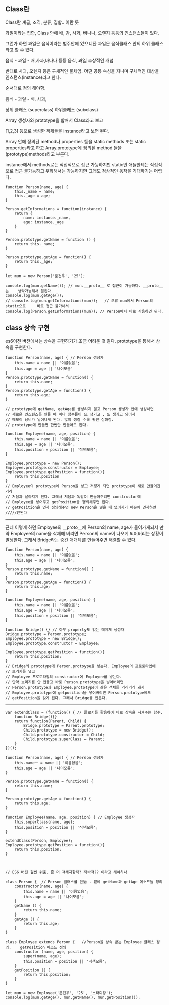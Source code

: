 ## Class란

Class란 계급, 조직, 분류, 집합.. 이란 뜻

과일이라는 집합, Class 안에 배, 감, 사과, 바나나, 오렌지 등등의 인스턴스들이 있다.

그런가 하면 과일은 음식이라는 범주안에 있으니깐 과일은 음식클래스 안의 하위 클래스라고 할 수 있다.

음식 - 과일 - 배,사과,바나나 등등   음식, 과일 추상적인 개념

반대로 사과, 오렌지 등은 구체적인 물체임. 어떤 공통 속성을 지니며 구체적인 대상을 인스턴스(instance)라고 한다.

순서대로 정의 해야함.

음식 - 과일 - 배, 사과, 

상위 클래스 (superclass)  하위클래스 (subclass)

Array 생성자와 prototype을 합쳐서 Class라고 보고

[1,2,3] 등으로 생성한 객체들을 instance라고 보면 된다.


Array 안에 정의된 method나 properties 등을 static methods 또는 static properties라고 하고 
Array.prototype에 정의된 method 들을 (prototype)methods라고 부른다.


instance에서 methods로는 직접적으로 접근 가능하지만 static인 애들한테는 직접적으로 접근 불가능하고 우회해서는 가능하지만 그래도 정상적인 동작을 기대하기는 어렵다.


    function Person(name, age) {
        this._name = name;
        this._age = age;
    }

    Person.getInformations = function(instance) {
        return {
            name: instance._name,
            age: instance._age
        }
    }

    Person.prototype.getName = function () {
        return this._name;
    }

    Person.prototype.getAge = function() {
        return this._age;
    }

    let mun = new Person('문건우', '25');

    console.log(mun.getName()); // mun.__proto__ 로 접근이 가능하다. __proto__는    생략가능해서 잘된다.
    console.log(mun.getAge());
    // console.log(mun.getInformations(mun));   // 오류 mun에서 Person의 static으로     바로 접근 불가해서
    console.log(Person.getInformations(mun)); // Person에서 바로 사용하면 된다.


## class 상속 구현

 es6이전 버전에서는 상속을 구현하기가 조금 어려운 것 같다. prototype을 통해서 상속을 구현한다. 

    function Person(name, age) { // Person 생성자 
        this.name = name || '이름없음';
        this.age = age || '나이모름'
    }
    Person.prototype.getName = function() {
        return this.name;
    }
    Person.prototype.getAge = function() {
        return this.age;
    }

    // prototype에 getName, getAge를 생성하지 않고 Person 생성자 안에 생성하면 
    // 새로운 인스턴스를 만들 때 마다 함수들이 또 생기고 , 또 생기고 되어서 
    // 메모리 낭비가 일어나게 된다. 많이 생길 수록 훨씬 심해짐.
    // prototype에 만들면 한번만 만들어도 된다.

    function Employee(name, age, position) {
        this.name = name || '이름없음';
        this.age = age || '나이모름';
        this.position = position || '직책모름';
    }

    Employee.prototype = new Person(); 
    Employee.prototype.constructor = Employee;
    Employee.prototype.getPosition = function(){
        return this.position
    }
    // Employee의 prototype에 Person을 넣고 저렇게 되면 prototype이 새로 만들어진거라
    // 처음과 달라지게 된다. 그래서 처음과 똑같이 만들어주려면 constructor에 
    // Employee를 넣어주고 getPosition을 정의해주면 된다.
    // getPosition을 먼저 정의해주면 new Person을 넣을 때 없어지기 때문에 먼저하면 /////안된다

----------------------------------------------------------------------------------

근데 이렇게 하면 Employee의 __proto__에 Person의 name, age가 들어가게되서 만약 Employee의 name을 삭제해 버리면 Person의 name이 나오게 되어버리는 상황이 발생한다.
그래서 Bridge라는 중간 매개체를 만들어주면 해결할 수 있다.

    function Person(name, age) {
        this.name = name || '이름없음';
        this.age = age || '나이모름';
    }
    Person.prototype.getName = function() {
        return this.name;
    }
    Person.prototype.getAge = function() {
        return this.age;
    }

    function Employee(name, age, position) {
        this.name = name || '이름없음';
        this.age = age || '나이모름';
        this.position = position || '직책모름';
    }

    function Bridge() {} // 아무 property도 없는 매게체 생성자
    Bridge.prototype = Person.prototype; 
    Employee.prototype = new Bridge();
    Employee.prototype.constructor = Employee;
    
    Employee.prototype.getPosition = function(){
        return this.position;
    }
    // Bridge의 prototype에 Person.protoype을 넣는다. Employee의 프로토타입에 
    // 브리지를 넣고 
    // Employee 프로토타입의 constructor에 Employee를 넣는다. 
    // 만약 브리지를 안 만들고 바로 Person.prototype을 넣어버리면 
    // Person.prototype과 Employee.prototype이 같은 객체를 가리키게 돼서
    // Employee.prototype에 getposition을 넣어버리면 Person.prototype에도
    // getPosition을 갖게 된다. 그래서 Bridge를 만든다.



----------------------------------------------------------------------------------

    var extendClass = (function() { // 클로저를 활용하여 바로 상속을 시켜주는 함수.
        function Bridge(){}
        return function(Parent, Child) {
            Bridge.prototype = Parent.prototype;
            Child.prototype = new Bridge();
            Child.prototype.constructor = Child;
            Child.prototype.superClass = Parent;
        }
    })();

    function Person(name, age) { // Person 생성자
        this.nameㅡ = name || '이름없음';
        this.age = age || '나이모름';
    }

    Person.prototype.getName = function() {
        return this.name;
    }

    Person.prototype.getAge = function() {
        return this.age;
    }

    function Employee(name, age, position) { // Employee 생성자
        this.superClass(name, age);
        this.position = position || '직책모름';
    }

    extendClass(Person, Employee);
    Employee.prototype.getPosition = function(){
        return this.position;
    }



    // ES6 버전 훨씬 쉬움, 좀 더 객체지향적? 자바적?? 이라고 해야하나

    class Person {  // Person 클래스를 만듦 . 밑에 getName과 getAge 메소드들 정의
        constructor(name, age) {
            this.name = name || '이름없음';
            this.age = age || '나이모름';
        }
        getName () {
            return this.name;
        }
        getAge () {
            return this.age;
        }
    }

    class Employee extends Person {   //Person을 상속 받는 Employee 클래스 정의.    getPosition 메소드 정의
        constructor (name, age, position) {
            super(name, age);
            this.position = position || '직책모름';
        }
        getPosition () {
            return this.position;
        }
    }

    let mun = new Employee('문건우', '25', '스터디장');
    console.log(mun.getAge(), mun.getName(), mun.getPosition());